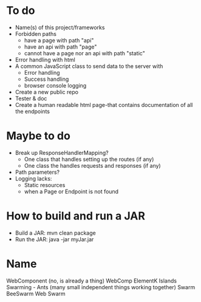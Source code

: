 
# To do
- Name(s) of this project/frameworks 
- Forbidden paths
  - have a page with path "api"
  - have an api with path "page"
  - cannot have a page nor an api with path "static"
- Error handling with html
- A common JavaScript class to send data to the server with
  - Error handling
  - Success handling
  - browser console logging
- Create a new public repo
- Tester & doc
- Create a human readable html page-that contains documentation of all the endpoints

# Maybe to do
- Break up ResponseHandlerMapping?
  - One class that handles setting up the routes (if any)
  - One class the handles requests and responses (if any)
- Path parameters?
- Logging lacks:
  - Static resources
  - when a Page or Endpoint is not found


# How to build and run a JAR
- Build a JAR: mvn clean package 
- Run the JAR: java -jar myJar.jar


# Name
WebComponent (no, is already a thing)
WebComp
ElementK
Islands
Swarming - Ants (many small independent things working together)
Swarm
BeeSwarm
Web Swarm


